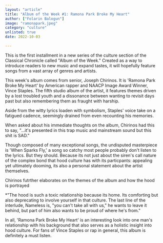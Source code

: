 ```yaml
---
layout: "article"
title: "Album of the Week #1: Ramona Park Broke My Heart"
author: ["Folarin Balogun"]
image: "ramonapark.jpeg"
category: "culture"
unlisted: true
date: 2022-10-03
 
---
```


This is the first installment in a new series of the culture section of the Classical Chronicle called "Album of the Week." Created as a way to introduce readers to new music and expand tastes, it will hopefully feature songs from a vast array of genres and artists. 

This week's album comes from senior, Joseph Chirinos. It is 'Ramona Park Broke My Heart' by American rapper and NAACP Image Award Winner, Vince Staples. The fifth studio album of the artist, it features themes driven by a lost troubled youth and a dissonance between wanting to revisit days past but also remembering them as fraught with harship.

Aside from the witty lyrics loaden with symbolism, Staples' voice take on a fatigued cadence, seemingly drained from even recounting his memories. 

When asked about his immediate thoughts on the album, Chirinos had this to say, "...it's presented in this trap music and mainstream sound but this shit is SAD."

Though composed of many exceptional songs, the undisputed masterpiece is 'When Sparks Fly,' a song so catchy most people probably don't listen to the lyrics. But they should. Because its not just about the siren's call nature of the complex bond that hood culture has with its particpants: appealing yet ultimately dooming, its also a personal statement about the artist themselves.

Chirinos futrther elaborates on the themes of the album and how the hood is portrayed

*"The hood is such a toxic relationship because its home. Its comforting but also deprecating to involve yourself in that culture. The last line of the interlude, Nameless is, "you can't take all with us," he wants to leave it behind, but part of him also wants to be proud of where he's from."

In all, 'Ramona Park Broke My Heart' is an interesting look into one man's relationship with his background that also serves as a holistic insight into hood culture. For fans of Vince Staples or rap in general, this album is definitely a must listen.
